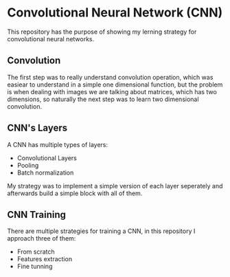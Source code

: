 # Convolutional Neural Network (CNN)

This repository has the purpose of showing my lerning strategy for convolutional neural networks. 

## Convolution

The first step was to really understand convolution operation, which was easiear to understand in a simple one dimensional function, but the problem is when dealing with images we are talking about matrices, which has two dimensions, so naturally the next step was to learn two dimensional convolution.

## CNN's Layers

A CNN has multiple types of layers:
* Convolutional Layers
* Pooling
* Batch normalization

My strategy was to implement a simple version of each layer seperately and afterwards build a simple block with all of them.

## CNN Training

There are multiple strategies for training a CNN, in this repository I approach three of them:
* From scratch
* Features extraction
* Fine tunning